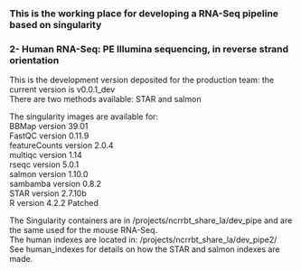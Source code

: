 ### This is the working place for developing a RNA-Seq pipeline based on singularity

### 2- Human RNA-Seq: PE Illumina sequencing, in reverse strand orientation

This is the development version deposited for the production team: the current version is v0.0.1_dev  
There are two methods available: STAR and salmon  

The singularity images are available for:  
BBMap version 39.01  
FastQC version 0.11.9  
featureCounts version 2.0.4  
multiqc version 1.14  
rseqc version 5.0.1  
salmon version 1.10.0  
sambamba version 0.8.2  
STAR version 2.7.10b  
R version 4.2.2 Patched  

The Singularity containers are in /projects/ncrrbt_share_la/dev_pipe and are the same used for the mouse RNA-Seq.  
The human indexes are located in: /projects/ncrrbt_share_la/dev_pipe2/  
See human_indexes for details on how the STAR and salmon indexes are made.

